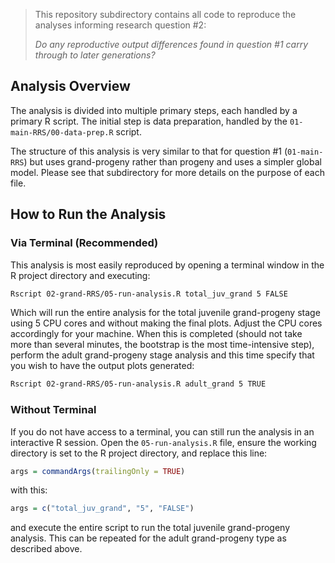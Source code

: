 >This repository subdirectory contains all code to reproduce the analyses informing research question #2:
>
>_Do any reproductive output differences found in question #1 carry through to later generations?_

## Analysis Overview

The analysis is divided into multiple primary steps, each handled by a primary R script. The initial step is data preparation, handled by the `01-main-RRS/00-data-prep.R` script.

The structure of this analysis is very similar to that for question #1 (`01-main-RRS`) but uses grand-progeny rather than progeny and uses a simpler global model. Please see that subdirectory for more details on the purpose of each file.

## How to Run the Analysis

### Via Terminal (Recommended)

This analysis is most easily reproduced by opening a terminal window in the R project directory and executing:

```bash
Rscript 02-grand-RRS/05-run-analysis.R total_juv_grand 5 FALSE
```

Which will run the entire analysis for the total juvenile grand-progeny stage using 5 CPU cores and without making the final plots. Adjust the CPU cores accordingly for your machine. When this is completed (should not take more than several minutes, the bootstrap is the most time-intensive step), perform the adult grand-progeny stage analysis and this time specify that you wish to have the output plots generated:

```bash
Rscript 02-grand-RRS/05-run-analysis.R adult_grand 5 TRUE
```

### Without Terminal

If you do not have access to a terminal, you can still run the analysis in an interactive R session. Open the `05-run-analysis.R` file, ensure the working directory is set to the R project directory, and replace this line:

```R
args = commandArgs(trailingOnly = TRUE)
```

with this:

```R
args = c("total_juv_grand", "5", "FALSE")
```

and execute the entire script to run the total juvenile grand-progeny analysis. This can be repeated for the adult grand-progeny type as described above.